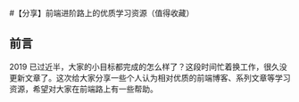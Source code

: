 #【分享】前端进阶路上的优质学习资源（值得收藏）
## 前言
2019 已过近半，大家的小目标都完成的怎么样了？这段时间忙着换工作，很久没更新文章了。这次给大家分享一些个人认为相对优质的前端博客、系列文章等学习资源，希望对大家在前端路上有一些帮助。
